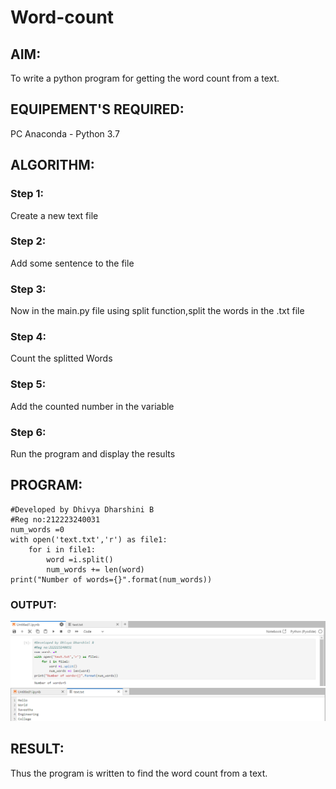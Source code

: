 # Word-count
## AIM:
To write a python program for getting the word count from a text.
## EQUIPEMENT'S REQUIRED: 
PC
Anaconda - Python 3.7
## ALGORITHM: 
### Step 1:
Create a new text file
### Step 2: 
Add some sentence to the file
### Step 3: 
Now in the main.py file using split function,split the words in the .txt file
### Step 4:  
Count the splitted Words
### Step 5: 
Add the counted number in the variable
### Step 6: 
Run the program and display the results
## PROGRAM:
``````
#Developed by Dhivya Dharshini B
#Reg no:212223240031
num_words =0
with open('text.txt','r') as file1:
    for i in file1:
        word =i.split()
        num_words += len(word)
print("Number of words={}".format(num_words))
``````
### OUTPUT:
![output](/Screenshot%202023-12-24%20091632.png)
![output](/Screenshot%202023-12-24%20090942.png)
## RESULT:
Thus the program is written to find the word count from a text.
